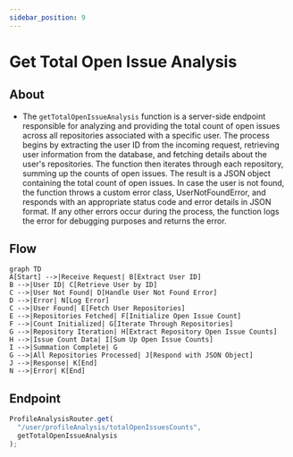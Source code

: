 ```yaml
---
sidebar_position: 9
---
```


# Get Total Open Issue Analysis

## About

- The `getTotalOpenIssueAnalysis` function is a server-side endpoint responsible for analyzing and providing the total count of open issues across all repositories associated with a specific user. The process begins by extracting the user ID from the incoming request, retrieving user information from the database, and fetching details about the user's repositories. The function then iterates through each repository, summing up the counts of open issues. The result is a JSON object containing the total count of open issues. In case the user is not found, the function throws a custom error class, UserNotFoundError, and responds with an appropriate status code and error details in JSON format. If any other errors occur during the process, the function logs the error for debugging purposes and returns the error.

## Flow

```mermaid
graph TD
A[Start] -->|Receive Request| B[Extract User ID]
B -->|User ID| C[Retrieve User by ID]
C -->|User Not Found| D[Handle User Not Found Error]
D -->|Error| N[Log Error]
C -->|User Found| E[Fetch User Repositories]
E -->|Repositories Fetched| F[Initialize Open Issue Count]
F -->|Count Initialized| G[Iterate Through Repositories]
G -->|Repository Iteration| H[Extract Repository Open Issue Counts]
H -->|Issue Count Data| I[Sum Up Open Issue Counts]
I -->|Summation Complete| G
G -->|All Repositories Processed| J[Respond with JSON Object]
J -->|Response| K[End]
N -->|Error| K[End]

```

## Endpoint

```javascript title="Routes/Analysis/profileAnalysis.router.js"
ProfileAnalysisRouter.get(
  "/user/profileAnalysis/totalOpenIssuesCounts",
  getTotalOpenIssueAnalysis
);
```
